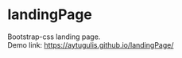 # landingPage
Bootstrap-css landing page.
<br />
Demo link: https://aytugulis.github.io/landingPage/

